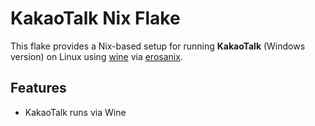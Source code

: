 # KakaoTalk Nix Flake

This flake provides a Nix-based setup for running **KakaoTalk** (Windows version) on Linux using [wine](https://wiki.winehq.org/) via [erosanix](https://github.com/emmanuelrosa/erosanix). 

## Features
- KakaoTalk runs via Wine 
